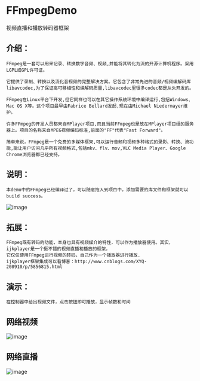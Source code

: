 # FFmpegDemo
视频直播和播放转码器框架

介绍：
-----

    FFmpeg是一套可以用来记录、转换数字音频、视频,并能将其转化为流的开源计算机程序。采用LGPL或GPL许可证。
     
    它提供了录制、转换以及流化音视频的完整解决方案。它包含了非常先进的音频/视频编解码库libavcodec,为了保证高可移植性和编解码质量,libavcodec里很多codec都是从头开发的。
      
    FFmpeg在Linux平台下开发,但它同样也可以在其它操作系统环境中编译运行,包括Windows、Mac OS X等。这个项目最早由Fabrice Bellard发起,现在由Michael Niedermayer维护。
     
    许多FFmpeg的开发人员都来自MPlayer项目,而且当前FFmpeg也是放在MPlayer项目组的服务器上。项目的名称来自MPEG视频编码标准,前面的"FF"代表"Fast Forward"。
      
    简单来说，FFmpeg是一个免费的多媒体框架,可以运行音频和视频多种格式的录影、转换、流功能,能让用户访问几乎所有视频格式,包括mkv、flv、mov,VLC Media Player、Google Chrome浏览器都已经支持。
    
说明：
-----

    本demo中的FFmpeg已经编译过了，可以随意拖入到项目中，添加需要的库文件和框架就可以build success。
![image](https://github.com/xiayuanquan/FFmpegDemo/blob/master/show.png)   


拓展：
-----

    FFmpeg既有转码的功能，本身也具有视频媒介的特性，可以作为播放器使用。其实，ijkplayer是一个挺不错的视频直播和播放的框架。
    它仅仅使用FFmpeg进行视频的转码，自己作为一个播放器进行播放.
    ijkplayer框架集成可以看博客：http://www.cnblogs.com/XYQ-208910/p/5856815.html
    
    
演示：
-----

    在控制器中给出视频文件，点击按钮即可播放，显示帧数和时间

网络视频 
--------

![image](https://github.com/xiayuanquan/FFmpegDemo/blob/master/movie.png)   

网络直播 
--------

![image](https://github.com/xiayuanquan/FFmpegDemo/blob/master/movie2.png) 
